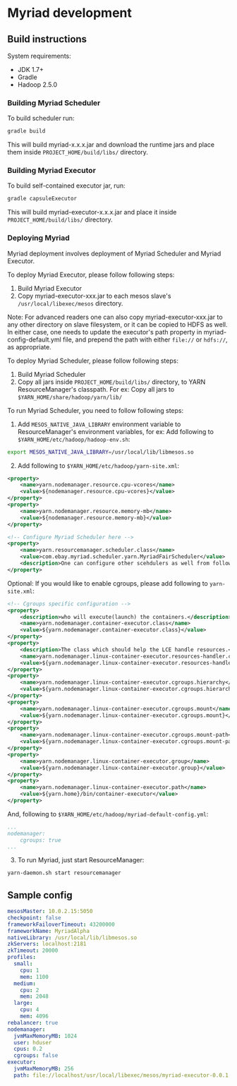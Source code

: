 # Myriad development

## Build instructions
System requirements:
* JDK 1.7+
* Gradle
* Hadoop 2.5.0


### Building Myriad Scheduler
To build scheduler run:

```bash
gradle build
```

This will build myriad-x.x.x.jar and download the runtime jars and place them inside ```PROJECT_HOME/build/libs/``` directory.

### Building Myriad Executor
To build self-contained executor jar, run:

```bash
gradle capsuleExecutor
```

This will build myriad-executor-x.x.x.jar and place it inside ```PROJECT_HOME/build/libs/``` directory. 

### Deploying Myriad

Myriad deployment involves deployment of Myriad Scheduler and Myriad Executor.

To deploy Myriad Executor, please follow following steps:

1. Build Myriad Executor
2. Copy myriad-executor-xxx.jar to each mesos slave's ```/usr/local/libexec/mesos``` directory. 

Note: For advanced readers one can also copy myriad-executor-xxx.jar to any other directory on slave filesystem, or it can be copied to HDFS as well. In either case, one needs to update the executor's path property in myriad-config-default.yml file, and prepend the path with either ```file://``` or ```hdfs://```, as appropriate.  

To deploy Myriad Scheduler, please follow following steps:

1. Build Myriad Scheduler
2. Copy all jars inside ```PROJECT_HOME/build/libs/``` directory, to YARN ResourceManager's classpath. For ex: Copy all jars to ```$YARN_HOME/share/hadoop/yarn/lib/```

To run Myriad Scheduler, you need to follow following steps:

1. Add ```MESOS_NATIVE_JAVA_LIBRARY``` environment variable to ResourceManager's environment variables, for ex: Add following to ```$YARN_HOME/etc/hadoop/hadoop-env.sh```: 

```bash
export MESOS_NATIVE_JAVA_LIBRARY=/usr/local/lib/libmesos.so
```

2. Add following to ```$YARN_HOME/etc/hadoop/yarn-site.xml```:

```xml
<property>
    <name>yarn.nodemanager.resource.cpu-vcores</name>
    <value>${nodemanager.resource.cpu-vcores}</value>
</property>
<property>
    <name>yarn.nodemanager.resource.memory-mb</name>
    <value>${nodemanager.resource.memory-mb}</value>
</property>

<!-- Configure Myriad Scheduler here -->
<property>
    <name>yarn.resourcemanager.scheduler.class</name>
    <value>com.ebay.myriad.scheduler.yarn.MyriadFairScheduler</value>
    <description>One can configure other scehdulers as well from following list: com.ebay.myriad.scheduler.yarn.MyriadCapacityScheduler, com.ebay.myriad.scheduler.yarn.MyriadFifoScheduler</description>
</property>
```

Optional: If you would like to enable cgroups, please add following to ```yarn-site.xml```:

```xml
<!-- Cgroups specific configuration -->
<property>
    <description>who will execute(launch) the containers.</description>
    <name>yarn.nodemanager.container-executor.class</name>
    <value>${yarn.nodemanager.container-executor.class}</value>
</property>
<property>
    <description>The class which should help the LCE handle resources.</description>
    <name>yarn.nodemanager.linux-container-executor.resources-handler.class</name>
    <value>${yarn.nodemanager.linux-container-executor.resources-handler.class}</value>
</property>
<property>
    <name>yarn.nodemanager.linux-container-executor.cgroups.hierarchy</name>
    <value>${yarn.nodemanager.linux-container-executor.cgroups.hierarchy}</value>
</property>
<property>
    <name>yarn.nodemanager.linux-container-executor.cgroups.mount</name>
    <value>${yarn.nodemanager.linux-container-executor.cgroups.mount}</value>
</property>
<property>
    <name>yarn.nodemanager.linux-container-executor.cgroups.mount-path</name>
    <value>${yarn.nodemanager.linux-container-executor.cgroups.mount-path}</value>
</property>
<property>
    <name>yarn.nodemanager.linux-container-executor.group</name>
    <value>${yarn.nodemanager.linux-container-executor.group}</value>
</property>
<property>
    <name>yarn.nodemanager.linux-container-executor.path</name>
    <value>${yarn.home}/bin/container-executor</value>
</property>
```

And, following to ```$YARN_HOME/etc/hadoop/myriad-default-config.yml```:

```yaml
...
nodemanager:
    cgroups: true
...
```

3. To run Myriad, just start ResourceManager:

```bash
yarn-daemon.sh start resourcemanager
```

## Sample config

```yaml
mesosMaster: 10.0.2.15:5050
checkpoint: false
frameworkFailoverTimeout: 43200000
frameworkName: MyriadAlpha
nativeLibrary: /usr/local/lib/libmesos.so
zkServers: localhost:2181
zkTimeout: 20000
profiles:
  small:
    cpu: 1
    mem: 1100
  medium:
    cpu: 2
    mem: 2048
  large:
    cpu: 4
    mem: 4096
rebalancer: true
nodemanager:
  jvmMaxMemoryMB: 1024
  user: hduser
  cpus: 0.2
  cgroups: false
executor:
  jvmMaxMemoryMB: 256
  path: file://localhost/usr/local/libexec/mesos/myriad-executor-0.0.1.jar
```
